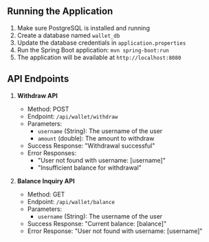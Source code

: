 ## Running the Application

1. Make sure PostgreSQL is installed and running
2. Create a database named `wallet_db`
3. Update the database credentials in `application.properties`
4. Run the Spring Boot application:
   ``` mvn spring-boot:run ```
5. The application will be available at `http://localhost:8080`

## API Endpoints

1. **Withdraw API**
   - Method: POST
   - Endpoint: `/api/wallet/withdraw`
   - Parameters:
     - `username` (String): The username of the user
     - `amount` (double): The amount to withdraw
   - Success Response: "Withdrawal successful"
   - Error Responses:
     - "User not found with username: [username]"
     - "Insufficient balance for withdrawal"

2. **Balance Inquiry API**
   - Method: GET
   - Endpoint: `/api/wallet/balance`
   - Parameters:
     - `username` (String): The username of the user
   - Success Response: "Current balance: [balance]"
   - Error Response: "User not found with username: [username]"
